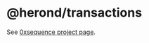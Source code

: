 @herond/transactions
========================

See [0xsequence project page](https://github.com/minhnd410/herond.js).
